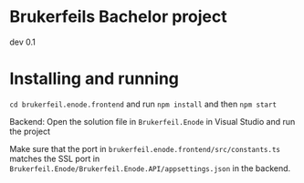 # Brukerfeils Bachelor project
dev 0.1


# Installing and running

`cd brukerfeil.enode.frontend` and run `npm install` and then `npm start`

Backend: 
Open the solution file in `Brukerfeil.Enode` in Visual Studio and run the project

Make sure that the port in `brukerfeil.enode.frontend/src/constants.ts` matches the SSL port in `Brukerfeil.Enode/Brukerfeil.Enode.API/appsettings.json` in the backend.
